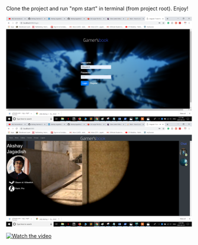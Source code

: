 Clone the project and run "npm start" in terminal (from project root).
Enjoy!

<img src="https://raw.githubusercontent.com/AkshayJagadish/GamersBook/master/GamersBook/Screenshot%20(43).png">

<img src="https://github.com/AkshayJagadish/GamersBook/blob/master/GamersBook/Screenshot%20(136).png">

[![Watch the video](https://raw.githubusercontent.com/AkshayJagadish/Gamers-Book/master/Screenshot%20(43d).png)](https://youtu.be/byRV5OXyNc8)
